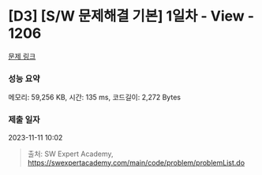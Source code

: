 # [D3] [S/W 문제해결 기본] 1일차 - View - 1206 

[문제 링크](https://swexpertacademy.com/main/code/problem/problemDetail.do?contestProbId=AV134DPqAA8CFAYh) 

### 성능 요약

메모리: 59,256 KB, 시간: 135 ms, 코드길이: 2,272 Bytes

### 제출 일자

2023-11-11 10:02



> 출처: SW Expert Academy, https://swexpertacademy.com/main/code/problem/problemList.do